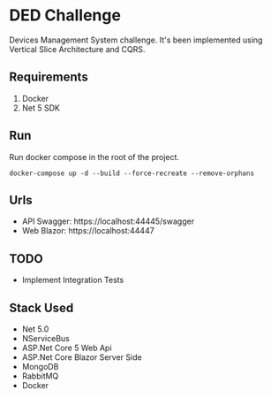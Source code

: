 # DED Challenge
Devices Management System challenge. It's been implemented using Vertical Slice Architecture and CQRS. 

## Requirements
1. Docker
2. Net 5 SDK

## Run
Run docker compose in the root of the project. 
 
```
docker-compose up -d --build --force-recreate --remove-orphans
```
## Urls
* API Swagger: https://localhost:44445/swagger
* Web Blazor: https://localhost:44447

## TODO
* Implement Integration Tests

## Stack Used 
* Net 5.0
* NServiceBus
* ASP.Net Core 5 Web Api
* ASP.Net Core Blazor Server Side
* MongoDB
* RabbitMQ
* Docker 